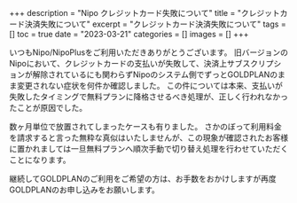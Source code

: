+++
description = "Nipo クレジットカード失敗について"
title = "クレジットカード決済失敗について"
excerpt = "クレジットカード決済失敗について"
tags = []
toc = true
date = "2023-03-21"
categories = []
images = []
+++


いつもNipo/NipoPlusをご利用いただきありがとうございます。
旧バージョンのNipoにおいて、クレジットカードの支払いが失敗して、決済上サブスクリプションが解除されているにも関わらずNipoのシステム側でずっとGOLDPLANのまま変更されない症状を何件か確認しました。
この件については本来、支払いが失敗したタイミングで無料プランに降格させるべき処理が、正しく行われなかったことが原因でした。

数ヶ月単位で放置されてしまったケースも有りました。
さかのぼって利用料金を請求すると言った無粋な真似はいたしませんが、この現象が確認されたお客様に置かれましては一旦無料プランへ順次手動で切り替え処理を行わせていただくことになります。

継続してGOLDPLANのご利用をご希望の方は、お手数をおかけしますが再度GOLDPLANのお申し込みをお願いします。
